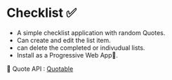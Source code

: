 # Checklist ✅
- A simple checklist application with random Quotes.
- Can create and edit the list item.
- can delete the completed or indivudual lists.
- Install as a Progressive Web App📱.

🌱 Quote API : [Quotable](https://github.com/lukePeavey/quotable)
